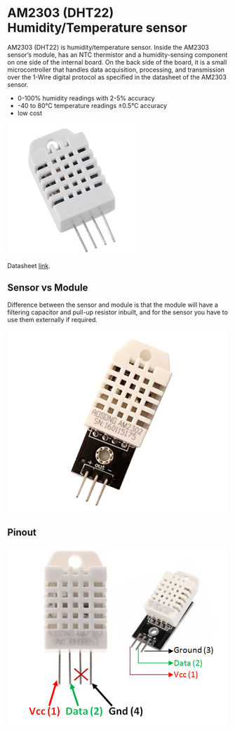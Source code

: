# AM2303 (DHT22) Humidity/Temperature sensor
AM2303 (DHT22) is humidity/temperature sensor. Inside the AM2303 sensor’s module, has an NTC thermistor and a humidity-sensing component on one side of the internal board. On the back side of the board, it is a small microcontroller that handles data acquisition, processing, and transmission over the 1-Wire digital protocol as specified in the datasheet of the AM2303 sensor.

- 0-100% humidity readings with 2-5% accuracy
- -40 to 80°C temperature readings ±0.5°C accuracy
- low cost

![dht22](./assets/dht22.jpg)

Datasheet [link](./assets/am2302-datasheet.pdf).

## Sensor vs Module
Difference between the sensor and module is that the module will have a filtering capacitor and pull-up resistor inbuilt, and for the sensor you have to use them externally if required.

![dht22 module](./assets/dht22-module.jpg)


## Pinout
![dht22 pinout](./assets/dht22-pinout.png)